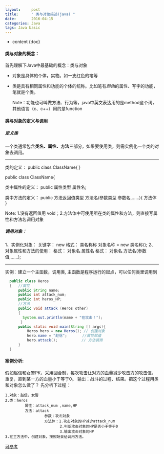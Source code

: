 ```yaml
---
layout:     post
title:      " 类与对象简述(java) "
date:       2016-04-15 
categories: Java
tags: Java basic
---
```


* content
{:toc}

#### 类与对象的概念：

   首先理解下Java中最基础的概念：类与对象

* 对象是具体的个体，实物。如一支红色的笔等 

* 类是具有相同属性和功能的个体的统称。比如笔有*颜色*的属性、写字的功能，笔就是个类。

  Note：功能也可叫做方法、行为等，java中英文表达用的是method这个词，其他语言（c、c++）用的是function 





#### 类与对象的定义与调用
##### 定义类

一个类通常包含**类名、属性、方法**三部分，如果要使用类，则需实例化一个类的对象去调用。  

***
类的定义：  public class ClassName{     }                                            

 public class ClassName{ 

类中属性的定义： public 属性类型  属性名; 

类中方法的定义： public 方法返回值类型  方法名(参数类型 参数名,……){   方法体      }  	

   Note: 1.没有返回值用 void；2.方法体中可使用所在类的属性和方法，则直接写属性和方法名调用对象

##### 调用对象：

1、实例化对象：	关键字： new
	格式：	类名称称 对象名称 = new 类名称();
2、对象属性和方法的使用：
	格式：	对象名.属性名
	格式：	对象名.方法名(参数值,……);             

***
实例：建立一个主函数，调用类,	主函数是程序运行的起点，可以任何类里调用到
```java
  public class Heros 
  {   //属性
      public String name;
      public int attack_num;
      public int heros_HP;
      //方法    
      public void attack (Heros other)
      {       
        System.out.println(name + "在攻击！");
       }
      public static void main(String [] args){
          Heros hero = new Heros(); // 创建对象
          hero.name = "赵信";       //属性赋值
          hero.attack();           // 方法调用
      }
  }			          
```



#### 案例分析:
假如赵信和女警PK，采用回合制，每次攻击让对方的血量减少攻击方的攻击值，重复，直到某一方的血量小于等于0。 输出：战斗的过程、结果。把这个过程用类和对象怎么做了？
先分析下过程：

```
1.对象：赵信，女警  
2.类：heros  
         属性：attack_num ,name,HP  
         方法：attack  
                  参数：攻击对象  
                  方法体：1.攻击对象的HP减少attack_num  
                         2.判断攻击对象的HP是否小于等于0  
                         3.输出攻击对象的HP  
3.在主方法中，创建对象，按照场景给调用方法。  
```

[可参考](https://github.com/lukkyy/Java/tree/master/Java/basic/1-Heros.java)

